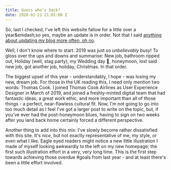 ```yaml
---
title: Guess who's back?
date: 2020-01-21 21:01:00 Z
---
```


So, last I checked, I've left this website fallow for a little over a year&emdash;so yes, maybe an update is in order. Not that I said [anything about updating my blog more often, oh no][1].  

Well, I don't know where to start. 2019 was just *so unbelievably busy*! To gloss over the ups and downs and summarise: New job, bathroom ripped out, Holiday (well, stag party), my Wedding day 💍, honeymoon, lost said new job, got another job, holiday, Christmas. In that order.

The biggest upset of this year - understandably, I hope - was losing my new, dream job. For those in the UK reading this, I need only mention  two words: Thomas Cook. I joined Thomas Cook Airlines as User Experience Designer in March of 2019, and joined a freshly-minted digital team that had fantastic ideas, a great work ethic, and more important than all of those things - a perfect, near-flawless cultural fit. Now, I'm not going to go into too much detail as I feel I've got a larger post to write on the topic, but, if you've ever had the post-honeymoon blues, having to sign on two weeks after you land back home certainly forced a different perspective. 

Another thing to add into this mix: I've slowly become rather dissatisfied with this site. It's *nice*, but not exactly representative of me, my style, or even what I like. Eagle eyed readers might notice a new little illustration I made of myself looking awkwardly to the left on my new homepage; the first such illustration effort in a very, very long time. This is the first step towards achieving those overdue #goals from last year - and at least there's been a little effort involved. 

[1]: https://jakeatkin.co.uk/blog/2019/So-long-2019/
